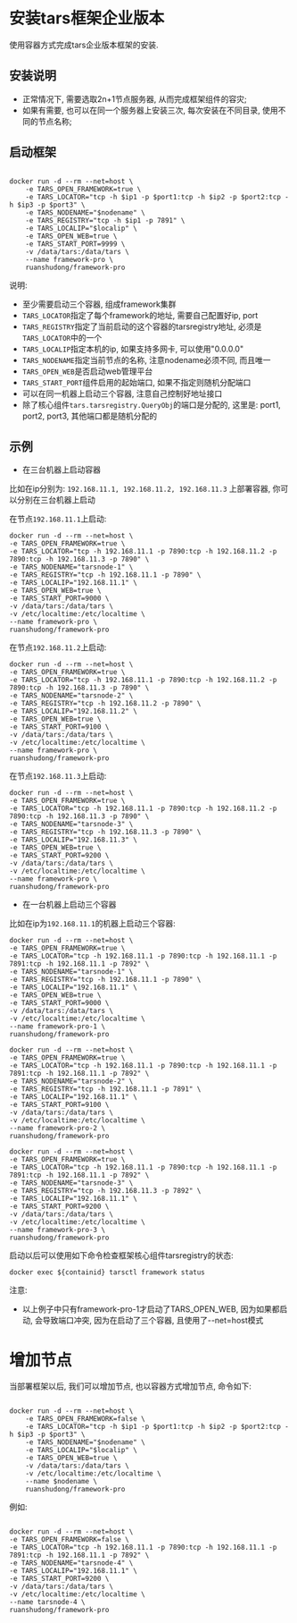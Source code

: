 
# 安装tars框架企业版本

使用容器方式完成tars企业版本框架的安装.

## 安装说明

- 正常情况下, 需要选取2n+1节点服务器, 从而完成框架组件的容灾;
- 如果有需要, 也可以在同一个服务器上安装三次, 每次安装在不同目录, 使用不同的节点名称;

## 启动框架

```shell

docker run -d --rm --net=host \
    -e TARS_OPEN_FRAMEWORK=true \
    -e TARS_LOCATOR="tcp -h $ip1 -p $port1:tcp -h $ip2 -p $port2:tcp -h $ip3 -p $port3" \
    -e TARS_NODENAME="$nodename" \
    -e TARS_REGISTRY="tcp -h $ip1 -p 7891" \
    -e TARS_LOCALIP="$localip" \
    -e TARS_OPEN_WEB=true \
    -e TARS_START_PORT=9999 \
    -v /data/tars:/data/tars \
    --name framework-pro \
    ruanshudong/framework-pro
```

说明:
- 至少需要启动三个容器, 组成framework集群
- `TARS_LOCATOR`指定了每个framework的地址, 需要自己配置好ip, port
- `TARS_REGISTRY`指定了当前启动的这个容器的tarsregistry地址, 必须是`TARS_LOCATOR`中的一个
- `TARS_LOCALIP`指定本机的ip, 如果支持多网卡, 可以使用"0.0.0.0"
- `TARS_NODENAME`指定当前节点的名称, 注意nodename必须不同, 而且唯一
- `TARS_OPEN_WEB`是否启动web管理平台
- `TARS_START_PORT`组件启用的起始端口, 如果不指定则随机分配端口
- 可以在同一机器上启动三个容器, 注意自己控制好地址接口
- 除了核心组件`tars.tarsregistry.QueryObj`的端口是分配的, 这里是: port1, port2, port3, 其他端口都是随机分配的

## 示例

- 在三台机器上启动容器
 
比如在ip分别为: `192.168.11.1, 192.168.11.2, 192.168.11.3` 上部署容器, 你可以分别在三台机器上启动

在节点`192.168.11.1`上启动:
```shell
docker run -d --rm --net=host \
-e TARS_OPEN_FRAMEWORK=true \
-e TARS_LOCATOR="tcp -h 192.168.11.1 -p 7890:tcp -h 192.168.11.2 -p 7890:tcp -h 192.168.11.3 -p 7890" \
-e TARS_NODENAME="tarsnode-1" \
-e TARS_REGISTRY="tcp -h 192.168.11.1 -p 7890" \
-e TARS_LOCALIP="192.168.11.1" \
-e TARS_OPEN_WEB=true \
-e TARS_START_PORT=9000 \
-v /data/tars:/data/tars \
-v /etc/localtime:/etc/localtime \
--name framework-pro \
ruanshudong/framework-pro
```

在节点`192.168.11.2`上启动:
```shell
docker run -d --rm --net=host \
-e TARS_OPEN_FRAMEWORK=true \
-e TARS_LOCATOR="tcp -h 192.168.11.1 -p 7890:tcp -h 192.168.11.2 -p 7890:tcp -h 192.168.11.3 -p 7890" \
-e TARS_NODENAME="tarsnode-2" \
-e TARS_REGISTRY="tcp -h 192.168.11.2 -p 7890" \
-e TARS_LOCALIP="192.168.11.2" \
-e TARS_OPEN_WEB=true \
-e TARS_START_PORT=9100 \
-v /data/tars:/data/tars \
-v /etc/localtime:/etc/localtime \
--name framework-pro \
ruanshudong/framework-pro
```

在节点`192.168.11.3`上启动:
```shell
docker run -d --rm --net=host \
-e TARS_OPEN_FRAMEWORK=true \
-e TARS_LOCATOR="tcp -h 192.168.11.1 -p 7890:tcp -h 192.168.11.2 -p 7890:tcp -h 192.168.11.3 -p 7890" \
-e TARS_NODENAME="tarsnode-3" \
-e TARS_REGISTRY="tcp -h 192.168.11.3 -p 7890" \
-e TARS_LOCALIP="192.168.11.3" \
-e TARS_OPEN_WEB=true \
-e TARS_START_PORT=9200 \
-v /data/tars:/data/tars \
-v /etc/localtime:/etc/localtime \
--name framework-pro \
ruanshudong/framework-pro
```

- 在一台机器上启动三个容器

比如在ip为`192.168.11.1`的机器上启动三个容器:

```shell
docker run -d --rm --net=host \
-e TARS_OPEN_FRAMEWORK=true \
-e TARS_LOCATOR="tcp -h 192.168.11.1 -p 7890:tcp -h 192.168.11.1 -p 7891:tcp -h 192.168.11.1 -p 7892" \
-e TARS_NODENAME="tarsnode-1" \
-e TARS_REGISTRY="tcp -h 192.168.11.1 -p 7890" \
-e TARS_LOCALIP="192.168.11.1" \
-e TARS_OPEN_WEB=true \
-e TARS_START_PORT=9000 \
-v /data/tars:/data/tars \
-v /etc/localtime:/etc/localtime \
--name framework-pro-1 \
ruanshudong/framework-pro
```

```shell
docker run -d --rm --net=host \
-e TARS_OPEN_FRAMEWORK=true \
-e TARS_LOCATOR="tcp -h 192.168.11.1 -p 7890:tcp -h 192.168.11.1 -p 7891:tcp -h 192.168.11.1 -p 7892" \
-e TARS_NODENAME="tarsnode-2" \
-e TARS_REGISTRY="tcp -h 192.168.11.1 -p 7891" \
-e TARS_LOCALIP="192.168.11.1" \
-e TARS_START_PORT=9100 \
-v /data/tars:/data/tars \
-v /etc/localtime:/etc/localtime \
--name framework-pro-2 \
ruanshudong/framework-pro
```


```shell
docker run -d --rm --net=host \
-e TARS_OPEN_FRAMEWORK=true \
-e TARS_LOCATOR="tcp -h 192.168.11.1 -p 7890:tcp -h 192.168.11.1 -p 7891:tcp -h 192.168.11.1 -p 7892" \
-e TARS_NODENAME="tarsnode-3" \
-e TARS_REGISTRY="tcp -h 192.168.11.3 -p 7892" \
-e TARS_LOCALIP="192.168.11.1" \
-e TARS_START_PORT=9200 \
-v /data/tars:/data/tars \
-v /etc/localtime:/etc/localtime \
--name framework-pro-3 \
ruanshudong/framework-pro

```

启动以后可以使用如下命令检查框架核心组件tarsregistry的状态:
```shell
docker exec ${containid} tarsctl framework status
```

注意:
- 以上例子中只有framework-pro-1才启动了TARS_OPEN_WEB, 因为如果都启动, 会导致端口冲突, 因为在启动了三个容器, 且使用了--net=host模式

# 增加节点 
当部署框架以后, 我们可以增加节点, 也以容器方式增加节点, 命令如下:

```shell

docker run -d --rm --net=host \
    -e TARS_OPEN_FRAMEWORK=false \
    -e TARS_LOCATOR="tcp -h $ip1 -p $port1:tcp -h $ip2 -p $port2:tcp -h $ip3 -p $port3" \
    -e TARS_NODENAME="$nodename" \
    -e TARS_LOCALIP="$localip" \
    -e TARS_OPEN_WEB=true \
    -v /data/tars:/data/tars \
    -v /etc/localtime:/etc/localtime \
    --name $nodename \
    ruanshudong/framework-pro
```

例如:

```shell

docker run -d --rm --net=host \
-e TARS_OPEN_FRAMEWORK=false \
-e TARS_LOCATOR="tcp -h 192.168.11.1 -p 7890:tcp -h 192.168.11.1 -p 7891:tcp -h 192.168.11.1 -p 7892" \
-e TARS_NODENAME="tarsnode-4" \
-e TARS_LOCALIP="192.168.11.1" \
-e TARS_START_PORT=9200 \
-v /data/tars:/data/tars \
-v /etc/localtime:/etc/localtime \
--name tarsnode-4 \
ruanshudong/framework-pro
```